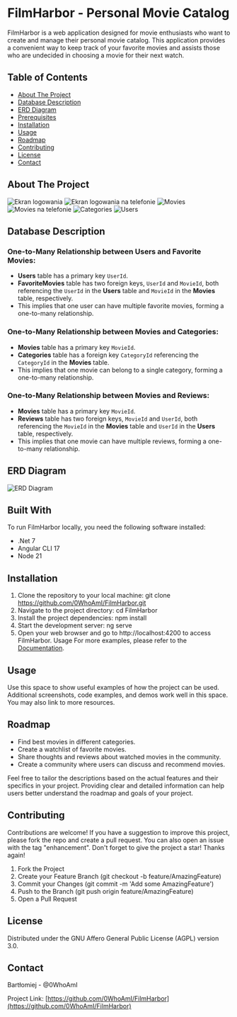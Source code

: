 # FilmHarbor - Personal Movie Catalog

FilmHarbor is a web application designed for movie enthusiasts who want to create and manage their personal movie catalog. This application provides a convenient way to keep track of your favorite movies and assists those who are undecided in choosing a movie for their next watch.

## Table of Contents
- [About The Project](#about-the-project)
- [Database Description](#database-description)
- [ERD Diagram](#erd-diagram)
- [Prerequisites](#prerequisites)
- [Installation](#installation)
- [Usage](#usage)
- [Roadmap](#roadmap)
- [Contributing](#contributing)
- [License](#license)
- [Contact](#contact)

## About The Project
![Ekran logowania](images/ekranLogowania.png)
![Ekran logowania na telefonie](images/ekranLogowaniaPhone.png)
![Movies](images/movies.png)
![Movies na telefonie](images/moviesPhone.png)
![Categories](images/categories.png)
![Users](images/users.png)

## Database Description
### One-to-Many Relationship between Users and Favorite Movies:
- **Users** table has a primary key `UserId`.
- **FavoriteMovies** table has two foreign keys, `UserId` and `MovieId`, both referencing the `UserId` in the **Users** table and `MovieId` in the **Movies** table, respectively.
- This implies that one user can have multiple favorite movies, forming a one-to-many relationship.

### One-to-Many Relationship between Movies and Categories:
- **Movies** table has a primary key `MovieId`.
- **Categories** table has a foreign key `CategoryId` referencing the `CategoryId` in the **Movies** table.
- This implies that one movie can belong to a single category, forming a one-to-many relationship.

### One-to-Many Relationship between Movies and Reviews:
- **Movies** table has a primary key `MovieId`.
- **Reviews** table has two foreign keys, `MovieId` and `UserId`, both referencing the `MovieId` in the **Movies** table and `UserId` in the **Users** table, respectively.
- This implies that one movie can have multiple reviews, forming a one-to-many relationship.

## ERD Diagram
![ERD Diagram](images/ERD.png)

## Built With
To run FilmHarbor locally, you need the following software installed:

- .Net 7
- Angular CLI 17
- Node 21

## Installation
1. Clone the repository to your local machine:
git clone https://github.com/0WhoAmI/FilmHarbor.git
2. Navigate to the project directory:
cd FilmHarbor
3. Install the project dependencies:
npm install
4. Start the development server:
ng serve
5. Open your web browser and go to http://localhost:4200 to access FilmHarbor.
Usage
For more examples, please refer to the [Documentation](#).

## Usage
Use this space to show useful examples of how the project can be used. Additional screenshots, code examples, and demos work well in this space. You may also link to more resources.

## Roadmap
- Find best movies in different categories.
- Create a watchlist of favorite movies.
- Share thoughts and reviews about watched movies in the community.
- Create a community where users can discuss and recommend movies.

Feel free to tailor the descriptions based on the actual features and their specifics in your project. Providing clear and detailed information can help users better understand the roadmap and goals of your project.

## Contributing
Contributions are welcome! If you have a suggestion to improve this project, please fork the repo and create a pull request. You can also open an issue with the tag "enhancement". Don't forget to give the project a star! Thanks again!

1. Fork the Project
2. Create your Feature Branch (git checkout -b feature/AmazingFeature)
3. Commit your Changes (git commit -m 'Add some AmazingFeature')
4. Push to the Branch (git push origin feature/AmazingFeature)
5. Open a Pull Request

## License
Distributed under the GNU Affero General Public License (AGPL) version 3.0.

## Contact
Bartłomiej - @0WhoAmI

Project Link: [https://github.com/0WhoAmI/FilmHarbor](https://github.com/0WhoAmI/FilmHarbor)
